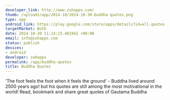 ```yaml
--- 
developer_link: http://www.zuhapps.com/
thumb: /uploads/app/2014-10/2014-10-30-buddha-quotes.png
type: app
android_link: https://play.google.com/store/apps/details?id=all.quotes.buddhaquotes
targetMarket: Both
date: 2014-10-30 11:14:23.461942 +00:00
email: info@zuhapps.com
status: publish
devices: 
- android
developer: zuHapps
permalink: /app/buddha-quotes
title: Buddha Quotes
---
```


'The foot feels the foot when it feels the ground' - Buddha lived around 2500 years ago! but his quotes are still among the most motivational in the world! Read, bookmark and share great quotes of Gautama Buddha
